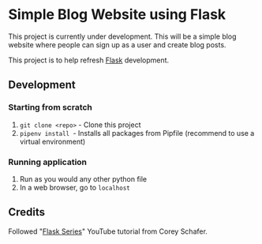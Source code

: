 # Simple Blog Website using Flask
This project is currently under development. This will be a simple blog website where people can sign up as a user and create blog posts. 

This project is to help refresh [Flask](https://flask.palletsprojects.com/) development.

## Development
### Starting from scratch
1. `git clone <repo>` - Clone this project
2. `pipenv install `- Installs all packages from Pipfile (recommend to use a virtual environment)

### Running application
1. Run as you would any other python file
2. In a web browser, go to `localhost`

## Credits
Followed "[Flask Series](https://www.youtube.com/playlist?list=PL-osiE80TeTs4UjLw5MM6OjgkjFeUxCYH)" YouTube tutorial from Corey Schafer. 